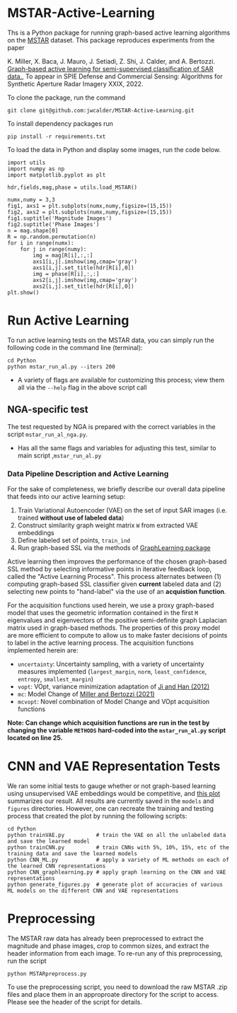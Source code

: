 # MSTAR-Active-Learning

Ths is a Python package for running graph-based active learning algorithms on the [MSTAR](https://www.sdms.afrl.af.mil/index.php?collection=mstar) dataset. This package reproduces experiments from the paper

K. Miller, X. Baca, J. Mauro, J. Setiadi, Z. Shi, J. Calder, and A. Bertozzi. [Graph-based active learning for semi-supervised classification of SAR data.](https://arxiv.org/abs/2204.00005), To appear in SPIE Defense and Commercial Sensing: Algorithms for Synthetic Aperture Radar Imagery XXIX, 2022.

To clone the package, run the command
```
git clone git@github.com:jwcalder/MSTAR-Active-Learning.git
```
To install dependency packages run
```
pip install -r requirements.txt
```

To load the data in Python and display some images, run the code below.

```
import utils
import numpy as np
import matplotlib.pyplot as plt

hdr,fields,mag,phase = utils.load_MSTAR()

numx,numy = 3,3
fig1, axs1 = plt.subplots(numx,numy,figsize=(15,15))
fig2, axs2 = plt.subplots(numx,numy,figsize=(15,15))
fig1.suptitle('Magnitude Images')
fig2.suptitle('Phase Images')
n = mag.shape[0]
R = np.random.permutation(n)
for i in range(numx):
    for j in range(numy):
        img = mag[R[i],:,:]
        axs1[i,j].imshow(img,cmap='gray')
        axs1[i,j].set_title(hdr[R[i],0])
        img = phase[R[i],:,:]
        axs2[i,j].imshow(img,cmap='gray')
        axs2[i,j].set_title(hdr[R[i],0])
plt.show()
```

# Run Active Learning
To run active learning tests on the MSTAR data, you can simply run the following code in the command line (terminal):
```
cd Python
python mstar_run_al.py --iters 200
```
* A variety of flags are available for customizing this process; view them all via the ``--help`` flag in the above script call

## NGA-specific test
The test requested by NGA is prepared with the correct variables in the script ``mstar_run_al_nga.py``.
  * Has all the same flags and variables for adjusting this test, similar to main script ,``mstar_run_al.py``

### Data Pipeline Description and Active Learning
For the sake of completeness, we briefly describe our overall data pipeline that feeds into our active learning setup:
1. Train Variational Autoencoder (VAE) on the set of input SAR images (i.e. trained __without use of labeled data__)
2. Construct similarity graph weight matrix ``W`` from extracted VAE embeddings
3. Define labeled set of points, ``train_ind``
4. Run graph-based SSL via the methods of [GraphLearning package](https://github.com/jwcalder/GraphLearning.git)

Active learning then improves the performance of the chosen graph-based SSL method by selecting informative points in iterative feedback loop, called the "Active Learning Process". This process alternates between (1) computing graph-based SSL classifier given __current__ labeled data and (2) selecting new points to "hand-label" via the use of an **acquistion function**.

For the acquisition functions used herein, we use a proxy graph-based model that uses the geometric information contained in the first ``M`` eigenvalues and eigenvectors of the positive semi-definite graph Laplacian matrix used in graph-based methods. The properties of this proxy model are more efficient to compute to allow us to make faster decisions of points to label in the active learning process. The acquisition functions implemented herein are:
* ``uncertainty``: Uncertainty sampling, with a variety of uncertainty measures implemented (``largest_margin``, ``norm``, ``least_confidence``, ``entropy``, ``smallest_margin``)
* ``vopt``: VOpt, variance minimization adaptation of [Ji and Han (2012)](https://proceedings.mlr.press/v22/ji12.html)
* ``mc``: Model Change of [Miller and Bertozzi (2021)](https://arxiv.org/abs/2110.07739)
* ``mcvopt``: Novel combination of Model Change and VOpt acquisition functions

__Note: Can change which acquisition functions are run in the test by changing the variable ``METHODS`` hard-coded into the ``mstar_run_al.py`` script located on line 25.__


# CNN and VAE Representation Tests
We ran some initial tests to gauge whether or not graph-based learning using unsupervised VAE embeddings would be competitive, and [this plot](figures/CNN_Laplace.pdf) summarizes our result. All results are currently saved in the ``models`` and ``figures`` directories. However, one can recreate the training and testing process that created the plot by running the following scripts:
```
cd Python
python trainVAE.py          # train the VAE on all the unlabeled data and save the learned model
python trainCNN.py          # train CNNs with 5%, 10%, 15%, etc of the training data and save the learned models
python CNN_ML.py            # apply a variety of ML methods on each of the learned CNN representations
python CNN_graphlearning.py # apply graph learning on the CNN and VAE representations
python generate_figures.py  # generate plot of accuracies of various ML models on the different CNN and VAE representations
```

# Preprocessing
The MSTAR raw data has already been preprocessed to extract the magnitude and phase images, crop to common sizes, and extract the header information from each image. To re-run any of this preprocessing, run the script
```
python MSTARpreprocess.py
```
To use the preprocessing script, you need to download the raw MSTAR .zip files and place them in an approproate directory for the script to access. Please see the header of the script for details.
